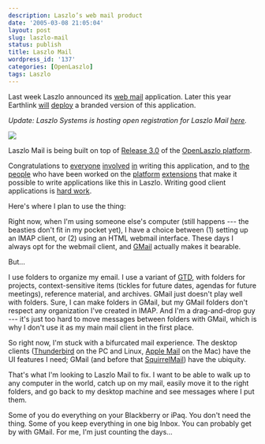 ```yaml
---
description: Laszlo’s web mail product
date: '2005-03-08 21:05:04'
layout: post
slug: laszlo-mail
status: publish
title: Laszlo Mail
wordpress_id: '137'
categories: [OpenLaszlo]
tags: Laszlo
---
```


Last week Laszlo announced its [web mail](http://www.laszlosystems.com/products/modules/mail.php) application.  Later this year Earthlink [will](http://www.informationweek.com/story/showArticle.jhtml?articleID=60405148) [deploy](http://www.pcmag.com/article2/0,1759,1772371,00.asp) a branded version of this application.

*Update: Laszlo Systems is hosting open registration for Laszlo Mail [here](http://www.laszlomail.com).*

![](http://images.osteele.com/2005/laszlo-mail.jpg)

Laszlo Mail is being built on top of [Release 3.0](http://openlaszlo.org/wiki/LPS_3.0) of the [OpenLaszlo platform](http://openlaszlo.org).

Congratulations to [everyone](http://www.ultrasaurus.com/) [involved](http://www.antisleep.com/) [in](http://www.donhopkins.com/) writing this application, and to [the](http://people.csail.mit.edu/people/hqm/) [people](http://pt.withy.org) who have been worked on the [platform](http://openlaszlo.org/wiki/Serverless_Deployment) [extensions](http://openlaszlo.org/wiki/Dynamic_Libraries) that make it possible to write applications like this in Laszlo.  Writing good client applications is [hard work](http://www.davidtemkin.com/mtarchive/000002.html).

Here's where I plan to use the thing:

Right now, when I'm using someone else's computer (still happens --- the beasties don't fit in my pocket yet), I have a choice between (1) setting up an IMAP client, or (2) using an HTML webmail interface.  These days I always opt for the webmail client, and [GMail](http://gmail.com) actually makes it bearable.

But...

I use folders to organize my email.  I use a variant of [GTD](http://www.davidco.com/), with folders for projects, context-sensitive items (tickles for future dates, agendas for future meetings), reference material, and archives.  GMail just doesn't play well with folders.  Sure, I can make folders in GMail, but my GMail folders don't respect any organization I've created in IMAP.  And I'm a drag-and-drop guy --- it's just too hard to move messages between folders with GMail, which is why I don't use it as my main mail client in the first place.

So right now, I'm stuck with a bifurcated mail experience.  The desktop clients ([Thunderbird](http://www.mozilla.org/projects/thunderbird/) on the PC and Linux, [Apple Mail](http://www.apple.com/macosx/features/mail/) on the Mac) have the UI features I need; GMail (and before that [SquirrelMail](http://www.squirrelmail.org/)) have the ubiquity.

That's what I'm looking to Laszlo Mail to fix.  I want to be able to walk up to any computer in the world, catch up on my mail, easily move it to the right folders, and go back to my desktop machine and see messages where I put them.

Some of you do everything on your Blackberry or iPaq.  You don't need the thing.  Some of you keep everything in one big Inbox.  You can probably get by with GMail.  For me, I'm just counting the days...
